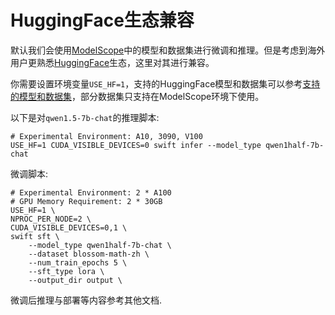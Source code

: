 # HuggingFace生态兼容
默认我们会使用[ModelScope](https://modelscope.cn/my/overview)中的模型和数据集进行微调和推理。但是考虑到海外用户更熟悉[HuggingFace](https://huggingface.co/)生态，这里对其进行兼容。

你需要设置环境变量`USE_HF=1`，支持的HuggingFace模型和数据集可以参考[支持的模型和数据集](../Instruction/支持的模型和数据集.md)，部分数据集只支持在ModelScope环境下使用。

以下是对`qwen1.5-7b-chat`的推理脚本:
```shell
# Experimental Environment: A10, 3090, V100
USE_HF=1 CUDA_VISIBLE_DEVICES=0 swift infer --model_type qwen1half-7b-chat
```

微调脚本:
```shell
# Experimental Environment: 2 * A100
# GPU Memory Requirement: 2 * 30GB
USE_HF=1 \
NPROC_PER_NODE=2 \
CUDA_VISIBLE_DEVICES=0,1 \
swift sft \
    --model_type qwen1half-7b-chat \
    --dataset blossom-math-zh \
    --num_train_epochs 5 \
    --sft_type lora \
    --output_dir output \
```

微调后推理与部署等内容参考其他文档.
